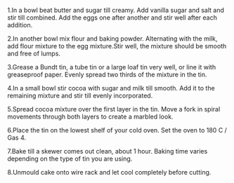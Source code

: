 1.In a bowl beat butter and sugar till creamy. Add vanilla sugar and salt and stir till combined.
Add the eggs one after another and stir well after each addition.

2.In another bowl mix flour and baking powder. Alternating with the milk, add flour mixture to the
egg mixture.Stir well, the mixture should be smooth and free of lumps.

3.Grease a Bundt tin, a tube tin or a large loaf tin very well, or line it with greaseproof paper.
Evenly spread two thirds of the mixture in the tin.

4.In a small bowl stir cocoa with sugar and milk till smooth. Add it to the remaining mixture and
stir till evenly incorporated.

5.Spread cocoa mixture over the first layer in the tin. Move a fork in spiral movements through both
layers to create a marbled look.

6.Place the tin on the lowest shelf of your cold oven. Set the oven to 180 C / Gas 4.

7.Bake till a skewer comes out clean, about 1 hour. Baking time varies depending on the type of tin
you are using.

8.Unmould cake onto wire rack and let cool completely before cutting.